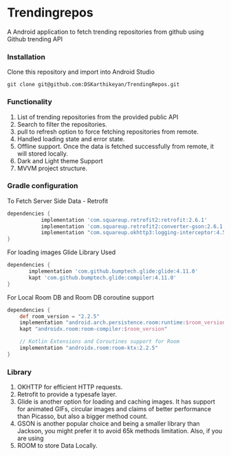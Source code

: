 # Trendingrepos
A Android application to fetch trending repositories from github using Github trending API

### Installation
Clone this repository and import into Android Studio

```
git clone git@github.com:DSKarthikeyan/TrendingRepos.git
```

### Functionality

1. List of trending repositories from the provided public API
2. Search to filter the repositories.
3. pull to refresh option to force fetching repositories from remote.
4. Handled loading state and error state.
5. Offline support. Once the data is fetched successfully from
   remote, it will stored locally.
6. Dark and Light theme Support   
6. MVVM project structure.

### Gradle configuration

To Fetch Server Side Data - Retrofit

```groovy
dependencies {
           implementation 'com.squareup.retrofit2:retrofit:2.6.1'
           implementation 'com.squareup.retrofit2:converter-gson:2.6.1'
           implementation "com.squareup.okhttp3:logging-interceptor:4.5.0"
}
```

For loading images Glide Library Used

```groovy
dependencies {
       implementation 'com.github.bumptech.glide:glide:4.11.0'
       kapt 'com.github.bumptech.glide:compiler:4.11.0'
}
```

For Local Room DB and Room DB coroutine support

```groovy
dependencies {
    def room_version = "2.2.5"
    implementation "android.arch.persistence.room:runtime:$room_version"
    kapt "androidx.room:room-compiler:$room_version"

    // Kotlin Extensions and Coroutines support for Room
    implementation "androidx.room:room-ktx:2.2.5"
}
```


### Library

1. OKHTTP for efficient HTTP requests.
2. Retrofit to provide a typesafe layer.
3. Glide is another option for loading and caching images. It has support for animated GIFs, circular images and claims of better performance than Picasso, but also a bigger method count.
4. GSON is another popular choice and being a smaller library than Jackson, you might prefer it to avoid 65k methods limitation. Also, if you are using
5. ROOM to store Data Locally.

